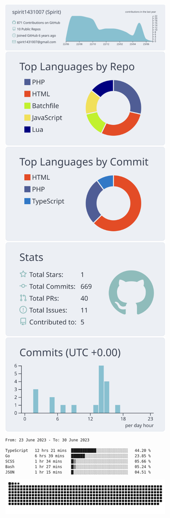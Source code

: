 [![](https://raw.githubusercontent.com/spirit1431007/spirit1431007/master/profile-summary-card-output/nord_bright/0-profile-details.svg)](https://git.io/spiritx)
[![](https://raw.githubusercontent.com/spirit1431007/spirit1431007/master/profile-summary-card-output/nord_bright/1-repos-per-language.svg)](https://git.io/spiritx) [![](https://raw.githubusercontent.com/spirit1431007/spirit1431007/master/profile-summary-card-output/nord_bright/2-most-commit-language.svg)](https://git.io/spiritx)
[![](https://raw.githubusercontent.com/spirit1431007/spirit1431007/master/profile-summary-card-output/nord_bright/3-stats.svg)](https://git.io/spiritx) [![](https://raw.githubusercontent.com/spirit1431007/spirit1431007/master/profile-summary-card-output/nord_bright/4-productive-time.svg)](https://git.io/spiritx)

<!--START_SECTION:waka-->

```txt
From: 23 June 2023 - To: 30 June 2023

TypeScript   12 hrs 21 mins  ███████████░░░░░░░░░░░░░░   44.20 %
Go           6 hrs 39 mins   ██████░░░░░░░░░░░░░░░░░░░   23.85 %
SCSS         1 hr 34 mins    █▒░░░░░░░░░░░░░░░░░░░░░░░   05.66 %
Bash         1 hr 27 mins    █▒░░░░░░░░░░░░░░░░░░░░░░░   05.24 %
JSON         1 hr 15 mins    █░░░░░░░░░░░░░░░░░░░░░░░░   04.51 %
```

<!--END_SECTION:waka-->

![contribution](https://github.com/spirit1431007/spirit1431007/blob/output/github-contribution-grid-snake.svg)

